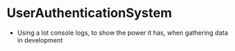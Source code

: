 # UserAuthenticationSystem #
- Using a lot console logs, to show the power it has, when gathering data in development
